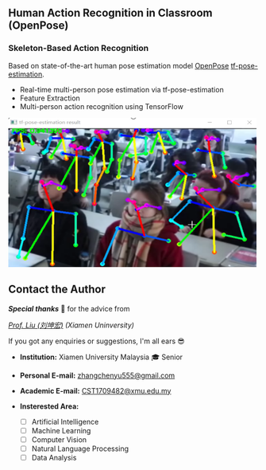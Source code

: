 
## Human Action Recognition in Classroom (OpenPose)
### Skeleton-Based Action Recognition
Based on state-of-the-art human pose estimation model [OpenPose](https://github.com/CMU-Perceptual-Computing-Lab/openpose) [tf-pose-estimation](https://github.com/ildoonet/tf-pose-estimation).
* Real-time multi-person pose estimation via tf-pose-estimation
* Feature Extraction
* Multi-person action recognition using TensorFlow

<img src="https://github.com/FredZCY/Classroom-Human-Action-Recognition/blob/main/testing%20image.png" width="500" height="300"/>

## Contact the Author  

***Special thanks*** :pray: for the advice from  

*[Prof. Liu (刘坤宏)](https://cdmc.xmu.edu.cn/info/1010/1055.htm) (Xiamen Uninversity)*  


If you got any enquiries or suggestions, I'm all ears :sunglasses:  

- **Institution:**  Xiamen University Malaysia  :mortar_board: Senior  
- **Personal E-mail:** zhangchenyu555@gmail.com   
- **Academic E-mail:** CST1709482@xmu.edu.my  
- **Insterested Area:**

  - [ ] Artificial Intelligence  
  - [ ] Machine Learning  
  - [ ] Computer Vision  
  - [ ] Natural Language Processing  
  - [ ] Data Analysis
